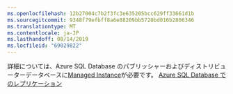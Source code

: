 ```yaml
---
ms.openlocfilehash: 12b27004c7b2f3fc3e635205bcc629ff33661d1b
ms.sourcegitcommit: 9348f79efbff8a6e88209bb5720bd016b2806346
ms.translationtype: MT
ms.contentlocale: ja-JP
ms.lasthandoff: 08/14/2019
ms.locfileid: "69029822"
---
```

詳細については、Azure SQL Database のパブリッシャーおよびディストリビューターデータベースに[Managed Instance](https://docs.microsoft.com/azure/sql-database/sql-database-managed-instance)が必要です。 [Azure SQL Database でのレプリケーション](https://docs.microsoft.com/sql/relational-databases/replication/replication-to-sql-database)